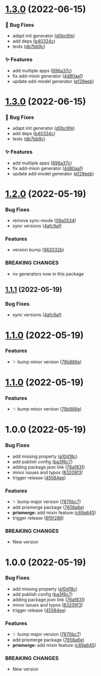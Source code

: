 # [1.3.0](https://github.com/prisma-utils/prisma-utils/compare/@prisma-utils/prismerge@1.2.0...@prisma-utils/prismerge@1.3.0) (2022-06-15)


### :bug: Bug Fixes

* adapt init generator ([d0bc6fe](https://github.com/prisma-utils/prisma-utils/commit/d0bc6fe5e17d048ddd7658730d34dce1489de867))
* add deps ([b40334c](https://github.com/prisma-utils/prisma-utils/commit/b40334c2e49266abebe498351ef85a8d86b2838f))
* tests ([db7bb9c](https://github.com/prisma-utils/prisma-utils/commit/db7bb9c17efb1816374afe76d67ebef245ea71b1))


### :sparkles: Features

* add multiple apps ([896a37c](https://github.com/prisma-utils/prisma-utils/commit/896a37c08ad3bcb9b5975c110525847e0bfaf0d8))
* fix add-mixin generator ([4d80aa1](https://github.com/prisma-utils/prisma-utils/commit/4d80aa10597f822ed43ecf3b3249519b44e94bcf))
* update add-model generator ([ef29eeb](https://github.com/prisma-utils/prisma-utils/commit/ef29eebe43fa145b49f1fe9d340c282e3e7496f0))

# [1.3.0](https://github.com/prisma-utils/prisma-utils/compare/@prisma-utils/prismerge@1.2.0...@prisma-utils/prismerge@1.3.0) (2022-06-15)


### :bug: Bug Fixes

* adapt init generator ([d0bc6fe](https://github.com/prisma-utils/prisma-utils/commit/d0bc6fe5e17d048ddd7658730d34dce1489de867))
* add deps ([b40334c](https://github.com/prisma-utils/prisma-utils/commit/b40334c2e49266abebe498351ef85a8d86b2838f))
* tests ([db7bb9c](https://github.com/prisma-utils/prisma-utils/commit/db7bb9c17efb1816374afe76d67ebef245ea71b1))


### :sparkles: Features

* add multiple apps ([896a37c](https://github.com/prisma-utils/prisma-utils/commit/896a37c08ad3bcb9b5975c110525847e0bfaf0d8))
* fix add-mixin generator ([4d80aa1](https://github.com/prisma-utils/prisma-utils/commit/4d80aa10597f822ed43ecf3b3249519b44e94bcf))
* update add-model generator ([ef29eeb](https://github.com/prisma-utils/prisma-utils/commit/ef29eebe43fa145b49f1fe9d340c282e3e7496f0))

# [1.2.0](https://github.com/prisma-utils/prisma-utils/compare/@prisma-utils/prismerge@1.1.0...@prisma-utils/prismerge@1.2.0) (2022-05-19)


### Bug Fixes

* remove sync-mode ([09a0534](https://github.com/prisma-utils/prisma-utils/commit/09a0534f73601b5d39d11d28bd3c646081a0531b))
* sync versions ([4afc9af](https://github.com/prisma-utils/prisma-utils/commit/4afc9afc3aa131fac6e965f57d1a7d0025aca209))


### Features

* version bump ([962032b](https://github.com/prisma-utils/prisma-utils/commit/962032b0d2aeed2d38f9b9186158f89e36f2ce44))


### BREAKING CHANGES

* nx generators now in this package

## [1.1.1](https://github.com/prisma-utils/prisma-utils/compare/@prisma-utils/prismerge@1.1.0...@prisma-utils/prismerge@1.1.1) (2022-05-19)


### Bug Fixes

* sync versions ([4afc9af](https://github.com/prisma-utils/prisma-utils/commit/4afc9afc3aa131fac6e965f57d1a7d0025aca209))

# [1.1.0](https://github.com/prisma-utils/prisma-utils/compare/@prisma-utils/prismerge@1.0.0...@prisma-utils/prismerge@1.1.0) (2022-05-19)


### Features

* :sparkles: bump minor version ([79b866e](https://github.com/prisma-utils/prisma-utils/commit/79b866eba364235e83391dc0835d64a8bd80f38d))

# [1.1.0](https://github.com/prisma-utils/prisma-utils/compare/@prisma-utils/prismerge@1.0.0...@prisma-utils/prismerge@1.1.0) (2022-05-19)


### Features

* :sparkles: bump minor version ([79b866e](https://github.com/prisma-utils/prisma-utils/commit/79b866eba364235e83391dc0835d64a8bd80f38d))

# 1.0.0 (2022-05-19)


### Bug Fixes

* add missing property ([a10d18c](https://github.com/prisma-utils/prisma-utils/commit/a10d18cd8d72f3f60cb0e24bc0e3cf9369058bcc))
* add publish config ([ba3f6c7](https://github.com/prisma-utils/prisma-utils/commit/ba3f6c73a29f482b5e6070c1ec9d68d8c76c8746))
* adding package.json link ([76af831](https://github.com/prisma-utils/prisma-utils/commit/76af83118bcc8403471c4888a6cdead0b9baf5fc))
* minor issues and typos ([83209f3](https://github.com/prisma-utils/prisma-utils/commit/83209f38055c11969707a95feffc516a14adf6a8))
* trigger release ([45584ee](https://github.com/prisma-utils/prisma-utils/commit/45584eef862c50cf8cf9094ce4578842979e834c))


### Features

* :sparkles: bump major version ([7870bc7](https://github.com/prisma-utils/prisma-utils/commit/7870bc7baedb2943ad488ca8073106b9216bf884))
* add prismerge package ([7658a6e](https://github.com/prisma-utils/prisma-utils/commit/7658a6e506ecd91c4ef0505ea373cb4508d63021))
* **prismerge:** add mixin feature ([c69a645](https://github.com/prisma-utils/prisma-utils/commit/c69a645adb7635568f88bad4a7f74634666e7068))
* trigger release ([8f5f286](https://github.com/prisma-utils/prisma-utils/commit/8f5f286e4a41cba5358510fcc9faad12399cbb2d))


### BREAKING CHANGES

* New version

# 1.0.0 (2022-05-19)


### Bug Fixes

* add missing property ([a10d18c](https://github.com/prisma-utils/prisma-utils/commit/a10d18cd8d72f3f60cb0e24bc0e3cf9369058bcc))
* add publish config ([ba3f6c7](https://github.com/prisma-utils/prisma-utils/commit/ba3f6c73a29f482b5e6070c1ec9d68d8c76c8746))
* adding package.json link ([76af831](https://github.com/prisma-utils/prisma-utils/commit/76af83118bcc8403471c4888a6cdead0b9baf5fc))
* minor issues and typos ([83209f3](https://github.com/prisma-utils/prisma-utils/commit/83209f38055c11969707a95feffc516a14adf6a8))
* trigger release ([45584ee](https://github.com/prisma-utils/prisma-utils/commit/45584eef862c50cf8cf9094ce4578842979e834c))


### Features

* :sparkles: bump major version ([7870bc7](https://github.com/prisma-utils/prisma-utils/commit/7870bc7baedb2943ad488ca8073106b9216bf884))
* add prismerge package ([7658a6e](https://github.com/prisma-utils/prisma-utils/commit/7658a6e506ecd91c4ef0505ea373cb4508d63021))
* **prismerge:** add mixin feature ([c69a645](https://github.com/prisma-utils/prisma-utils/commit/c69a645adb7635568f88bad4a7f74634666e7068))


### BREAKING CHANGES

* New version
